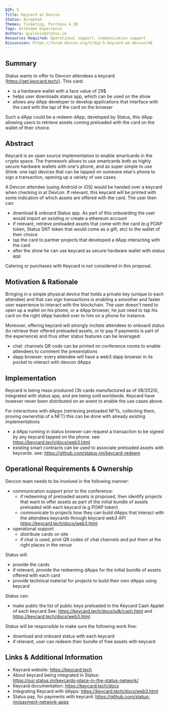 ```yaml
---
DIP: 5
Title: Keycard at Devcon
Status: Accepted
Themes: Ticketing, Purchase & ID
Tags: Attendee Experience
Authors: guylouis@status.im
Resources Required: Operational support, Communication support
Discussion: https://forum.devcon.org/t/dip-5-keycard-at-devcon/46
---
```


## Summary

Status wants to offer to Devcon attendees a keycard (https://get.keycard.tech/). This card:
- is a hardware wallet with a face value of 29$
- helps user downloads status app, which can be used on the show
- allows any dApp developer to develop applications that interface with the card with the tap of the card on the browser 

Such a dApp could be a redeem dApp, developed by Status, this dApp allowing users to retrieve assets coming preloaded with the card on the wallet of their choice. 

## Abstract

Keycard is an open source implementation to enable smartcards in the crypto space. The framework allows to use smartcards both as highly secure hardware wallets with one's phone, and as super simple to use (think: one tap) devices that can be tapped on someone else's phone to sign a transaction, opening up a variety of use cases.

A Devcon attendee (using Android or iOS) would be handed over a keycard when checking in at Devcon. If relevant, this keycard will be printed with some indication of which assets are offered with the card. The user then can:
- download & onboard Status app. As part of this onboarding the user would import an existing or create a ethereum account
- if relevant, retrieve preloaded assets that come with the card (e.g POAP token, Status SNT token that would come as a gift, etc) to the wallet of their choice 
- tap the card to partner projects that developed a dApp interacting with the card
- after the show he can use keycard as secure hardware wallet with status app

Catering or purchases with Keycard is not considered in this proposal. 

## Motivation & Rationale

Bringing in a simple physical device that holds a private key (unique to each attendee) and that can sign transactions is enabling a smoother and faster user experience to interact with the blockchain. The user doesn't need to open up a wallet on his phone, or a dApp browser, he just need to tap his card on the right dApp handed over to him on a phone for instance. 

Moreover, offering keycard will strongly incitate attendees to onboard status (to retrieve their offered preloaded assets, or to pay if payments is part of the experience) and thus other status features can be leveraged: 
- chat: channels QR code can be printed on conference rooms to enable attendees to comment the presentations 
- dapp browser: every attendee will have a web3 dapp browser in its pocket to interact with devcon dApps


## Implementation

Keycard is being mass produced (3k cards manufactured as of 08/2020), integrated with status app, and are being sold worldwide. Keycard have however never been distributed on an event to enable the use cases above. 

For interactions with dApps (retrieving preloaded NFTs, collecting them, proving ownership of a NFT) this can be done with already existing implementations 
- a dApp running in status browser can request a transaction to be signed by any keycard tapped on the phone. see: https://keycard.tech/docs/web3.html
- existing smart contracts can be used to associate preloaded assets with keycards. see: https://github.com/status-im/keycard-redeem

## Operational Requirements & Ownership

Devcon team needs to be involved in the following manner:
- communication support prior to the conference: 
    - if redeeming of preloaded assets is proposed, then identify projects that want to offer assets as part of the initial bundle of assets preloaded with each keycard (e.g POAP token)
    - communicate to projects how they can build dApps that interact with the attendees keycards through keycard web3 API https://keycard.tech/docs/web3.html
- operational support
    - distribute cards on site 
    - if chat is used, print QR codes of chat channels and put them at the right places in the venue 

Status will:
- provide the cards
- if relevant, provide the redeeming dApps for the initial bundle of assets offered with each card
- provide technical material for projects to build their own dApps using keycard

Status can: 
- make public the list of public keys preloaded in the Keycard Cash Applet of each keycard.See: https://keycard.tech/docs/sdk/cash.html and  https://keycard.tech/docs/web3.html

Status will be responsible to make sure the following work fine: 
- download and onboard status with each keycard 
- if relevant, user can redeem their bundle of free assets with keycard 


## Links & Additional Information

- Keycard website: https://keycard.tech
- About keycard being integrated in Status: https://our.status.im/keycards-place-in-the-status-network/
- Keycard documentation: https://keycard.tech/docs
- Integrating Keycard with dApps: https://keycard.tech/docs/web3.html
- Status pay, for payments with keycard: https://github.com/status-im/payment-network-apps
